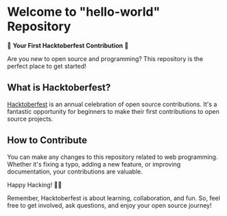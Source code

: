 # Welcome to "hello-world" Repository

🎉 **Your First Hacktoberfest Contribution** 🎉

Are you new to open source and programming? This repository is the perfect place to get started!

## What is Hacktoberfest?

[Hacktoberfest](https://hacktoberfest.com/) is an annual celebration of open source contributions. It's a fantastic opportunity for beginners to make their first contributions to open source projects.

## How to Contribute

You can make any changes to this repository related to web programming. Whether it's fixing a typo, adding a new feature, or improving documentation, your contributions are valuable.

Happy Hacking! 🚀✨

Remember, Hacktoberfest is about learning, collaboration, and fun. So, feel free to get involved, ask questions, and enjoy your open source journey!
